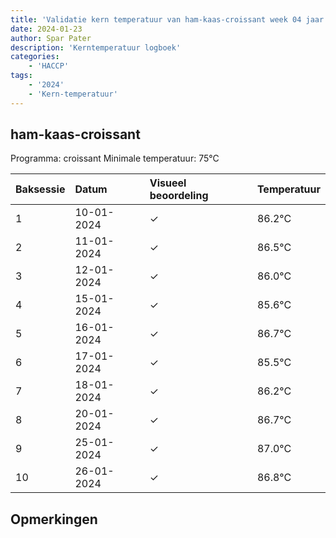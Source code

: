 ```yaml
---
title: 'Validatie kern temperatuur van ham-kaas-croissant week 04 jaar 2024'
date: 2024-01-23
author: Spar Pater
description: 'Kerntemperatuur logboek'
categories:
    - 'HACCP'
tags:
    - '2024'
    - 'Kern-temperatuur'
---
```


## ham-kaas-croissant

Programma: croissant
Minimale temperatuur: 75°C

| Baksessie | Datum | Visueel beoordeling | Temperatuur |
|:---|:---|:---|:---|
| 1 | 10-01-2024 | &check; | 86.2°C |
| 2 | 11-01-2024 | &check; | 86.5°C |
| 3 | 12-01-2024 | &check; | 86.0°C |
| 4 | 15-01-2024 | &check; | 85.6°C |
| 5 | 16-01-2024 | &check; | 86.7°C |
| 6 | 17-01-2024 | &check; | 85.5°C |
| 7 | 18-01-2024 | &check; | 86.2°C |
| 8 | 20-01-2024 | &check; | 86.7°C |
| 9 | 25-01-2024 | &check; | 87.0°C |
| 10 | 26-01-2024 | &check; | 86.8°C |

## Opmerkingen


